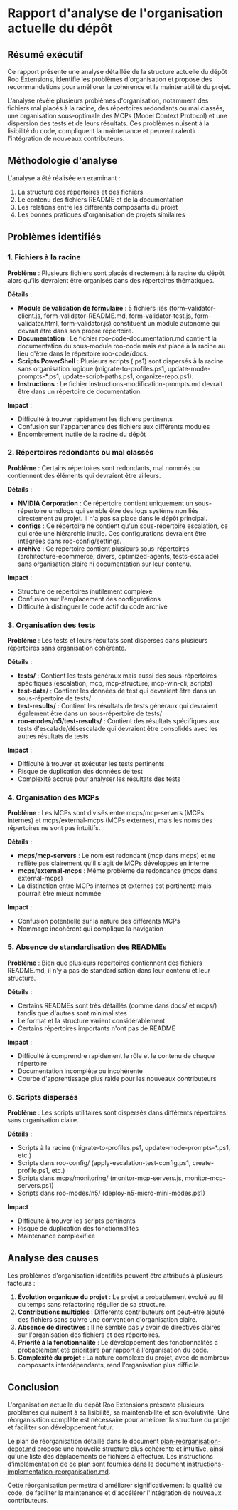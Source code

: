 # Rapport d'analyse de l'organisation actuelle du dépôt

## Résumé exécutif

Ce rapport présente une analyse détaillée de la structure actuelle du dépôt Roo Extensions, identifie les problèmes d'organisation et propose des recommandations pour améliorer la cohérence et la maintenabilité du projet.

L'analyse révèle plusieurs problèmes d'organisation, notamment des fichiers mal placés à la racine, des répertoires redondants ou mal classés, une organisation sous-optimale des MCPs (Model Context Protocol) et une dispersion des tests et de leurs résultats. Ces problèmes nuisent à la lisibilité du code, compliquent la maintenance et peuvent ralentir l'intégration de nouveaux contributeurs.

## Méthodologie d'analyse

L'analyse a été réalisée en examinant :
1. La structure des répertoires et des fichiers
2. Le contenu des fichiers README et de la documentation
3. Les relations entre les différents composants du projet
4. Les bonnes pratiques d'organisation de projets similaires

## Problèmes identifiés

### 1. Fichiers à la racine

**Problème** : Plusieurs fichiers sont placés directement à la racine du dépôt alors qu'ils devraient être organisés dans des répertoires thématiques.

**Détails** :
- **Module de validation de formulaire** : 5 fichiers liés (form-validator-client.js, form-validator-README.md, form-validator-test.js, form-validator.html, form-validator.js) constituent un module autonome qui devrait être dans son propre répertoire.
- **Documentation** : Le fichier roo-code-documentation.md contient la documentation du sous-module roo-code mais est placé à la racine au lieu d'être dans le répertoire roo-code/docs.
- **Scripts PowerShell** : Plusieurs scripts (.ps1) sont dispersés à la racine sans organisation logique (migrate-to-profiles.ps1, update-mode-prompts-*.ps1, update-script-paths.ps1, organize-repo.ps1).
- **Instructions** : Le fichier instructions-modification-prompts.md devrait être dans un répertoire de documentation.

**Impact** :
- Difficulté à trouver rapidement les fichiers pertinents
- Confusion sur l'appartenance des fichiers aux différents modules
- Encombrement inutile de la racine du dépôt

### 2. Répertoires redondants ou mal classés

**Problème** : Certains répertoires sont redondants, mal nommés ou contiennent des éléments qui devraient être ailleurs.

**Détails** :
- **NVIDIA Corporation** : Ce répertoire contient uniquement un sous-répertoire umdlogs qui semble être des logs système non liés directement au projet. Il n'a pas sa place dans le dépôt principal.
- **configs** : Ce répertoire ne contient qu'un sous-répertoire escalation, ce qui crée une hiérarchie inutile. Ces configurations devraient être intégrées dans roo-config/settings.
- **archive** : Ce répertoire contient plusieurs sous-répertoires (architecture-ecommerce, divers, optimized-agents, tests-escalade) sans organisation claire ni documentation sur leur contenu.

**Impact** :
- Structure de répertoires inutilement complexe
- Confusion sur l'emplacement des configurations
- Difficulté à distinguer le code actif du code archivé

### 3. Organisation des tests

**Problème** : Les tests et leurs résultats sont dispersés dans plusieurs répertoires sans organisation cohérente.

**Détails** :
- **tests/** : Contient les tests généraux mais aussi des sous-répertoires spécifiques (escalation, mcp, mcp-structure, mcp-win-cli, scripts)
- **test-data/** : Contient les données de test qui devraient être dans un sous-répertoire de tests/
- **test-results/** : Contient les résultats de tests généraux qui devraient également être dans un sous-répertoire de tests/
- **roo-modes/n5/test-results/** : Contient des résultats spécifiques aux tests d'escalade/désescalade qui devraient être consolidés avec les autres résultats de tests

**Impact** :
- Difficulté à trouver et exécuter les tests pertinents
- Risque de duplication des données de test
- Complexité accrue pour analyser les résultats des tests

### 4. Organisation des MCPs

**Problème** : Les MCPs sont divisés entre mcps/mcp-servers (MCPs internes) et mcps/external-mcps (MCPs externes), mais les noms des répertoires ne sont pas intuitifs.

**Détails** :
- **mcps/mcp-servers** : Le nom est redondant (mcp dans mcps) et ne reflète pas clairement qu'il s'agit de MCPs développés en interne
- **mcps/external-mcps** : Même problème de redondance (mcps dans external-mcps)
- La distinction entre MCPs internes et externes est pertinente mais pourrait être mieux nommée

**Impact** :
- Confusion potentielle sur la nature des différents MCPs
- Nommage incohérent qui complique la navigation

### 5. Absence de standardisation des READMEs

**Problème** : Bien que plusieurs répertoires contiennent des fichiers README.md, il n'y a pas de standardisation dans leur contenu et leur structure.

**Détails** :
- Certains READMEs sont très détaillés (comme dans docs/ et mcps/) tandis que d'autres sont minimalistes
- Le format et la structure varient considérablement
- Certains répertoires importants n'ont pas de README

**Impact** :
- Difficulté à comprendre rapidement le rôle et le contenu de chaque répertoire
- Documentation incomplète ou incohérente
- Courbe d'apprentissage plus raide pour les nouveaux contributeurs

### 6. Scripts dispersés

**Problème** : Les scripts utilitaires sont dispersés dans différents répertoires sans organisation claire.

**Détails** :
- Scripts à la racine (migrate-to-profiles.ps1, update-mode-prompts-*.ps1, etc.)
- Scripts dans roo-config/ (apply-escalation-test-config.ps1, create-profile.ps1, etc.)
- Scripts dans mcps/monitoring/ (monitor-mcp-servers.js, monitor-mcp-servers.ps1)
- Scripts dans roo-modes/n5/ (deploy-n5-micro-mini-modes.ps1)

**Impact** :
- Difficulté à trouver les scripts pertinents
- Risque de duplication des fonctionnalités
- Maintenance complexifiée

## Analyse des causes

Les problèmes d'organisation identifiés peuvent être attribués à plusieurs facteurs :

1. **Évolution organique du projet** : Le projet a probablement évolué au fil du temps sans refactoring régulier de sa structure.
2. **Contributions multiples** : Différents contributeurs ont peut-être ajouté des fichiers sans suivre une convention d'organisation claire.
3. **Absence de directives** : Il ne semble pas y avoir de directives claires sur l'organisation des fichiers et des répertoires.
4. **Priorité à la fonctionnalité** : Le développement des fonctionnalités a probablement été prioritaire par rapport à l'organisation du code.
5. **Complexité du projet** : La nature complexe du projet, avec de nombreux composants interdépendants, rend l'organisation plus difficile.

## Conclusion

L'organisation actuelle du dépôt Roo Extensions présente plusieurs problèmes qui nuisent à sa lisibilité, sa maintenabilité et son évolutivité. Une réorganisation complète est nécessaire pour améliorer la structure du projet et faciliter son développement futur.

Le plan de réorganisation détaillé dans le document [plan-reorganisation-depot.md](plan-reorganisation-depot.md) propose une nouvelle structure plus cohérente et intuitive, ainsi qu'une liste des déplacements de fichiers à effectuer. Les instructions d'implémentation de ce plan sont fournies dans le document [instructions-implementation-reorganisation.md](instructions-implementation-reorganisation.md).

Cette réorganisation permettra d'améliorer significativement la qualité du code, de faciliter la maintenance et d'accélérer l'intégration de nouveaux contributeurs.